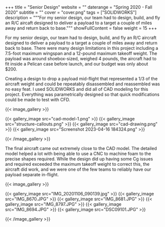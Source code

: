 +++
title = "Senior Design"
website = ""
daterange = "Spring 2020 - Fall 2020"
subtitle = ""
cover = "cover.png"
tags = ["SOLIDWORKS"]
description = """For my senior design, our team had to design, build, and fly
an R/C aircaft designed to deliver a payload to a target a couple of miles away
and return back to base."""
showFullContent = false
weight = 15
+++

For my senior design, our team had to design, build, and fly an R/C aircraft designed
to deliver a payload to a target a couple of miles away and return back to base.
There were many design limitations in this project including a 7.5-foot maximum wingspan
and a 12-pound maximum takeoff weight. The payload was around shoebox-sized, weighed
4 pounds, the aircraft had to fit inside a Pelican case before launch,
and our budget was only about $200.

Creating a design to drop a payload mid-flight that
represented a 1/3 of the aircraft weight and could be repeatably disassembled
and reassembled was no easy feat. I used SOLIDWORKS and did all of CAD modeling
for this project. Everything was parametrically designed so that quick modifications
could be made to test with CFD.

{{< image_gallery >}}

{{< gallery_image src="cad-model-1.png" >}}
{{< gallery_image src="structure-callouts.png" >}}
{{< gallery_image src="cad-drawing.png" >}}
{{< gallery_image src="Screenshot 2023-04-16 184324.png" >}}

{{< /image_gallery >}}

The final aircraft came out extremely close to the CAD model. The detailed model
helped a lot with being able to use a CNC to machine foam to the precise
shapes required. While the design did up having some Cg issues and required
exceeded the maximum takeoff weight to correct this, the aircraft did work, and we
were one of the few teams to reliably have our payload separate in-flight.

{{< image_gallery >}}

{{< gallery_image src="IMG_20201106_090139.jpg" >}}
{{< gallery_image src="IMG_8670.JPG" >}}
{{< gallery_image src="IMG_8681.JPG" >}}
{{< gallery_image src="IMG_8797.JPG" >}}
{{< gallery_image src="IMG_8694.JPG" >}}
{{< gallery_image src="DSC09101.JPG" >}}

{{< /image_gallery >}}
